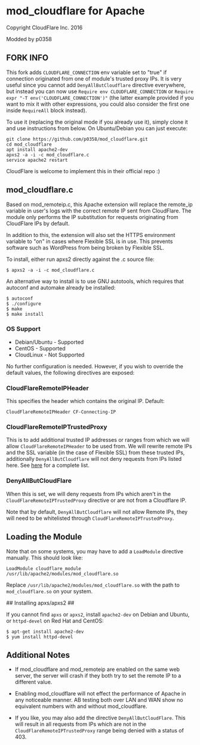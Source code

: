 # mod_cloudflare for Apache #
Copyright CloudFlare Inc. 2016

Modded by p0358

## FORK INFO ##

This fork adds `CLOUDFLARE_CONNECTION` env variable set to "true" if connection originated from one of module's trusted proxy IPs. It is very useful since you cannot add `DenyAllButCloudflare` directive everywhere, but instead you can now use `Require env CLOUDFLARE_CONNECTION` or `Require expr "-T env('CLOUDFLARE_CONNECTION')"` (the latter example provided if you want to mix it with other expressions, you could also consider the first one inside `RequireAll` block instead).

To use it (replacing the original mode if you already use it), simply clone it and use instructions from below. On Ubuntu/Debian you can just execute:

    git clone https://github.com/p0358/mod_cloudflare.git
    cd mod_cloudflare
    apt install apache2-dev
    apxs2 -a -i -c mod_cloudflare.c
    service apache2 restart

CloudFlare is welcome to implement this in their official repo :)


## mod_cloudflare.c ##

Based on mod_remoteip.c, this Apache extension will replace the remote_ip variable in user's logs with the correct remote IP sent from CloudFlare. The module only performs the IP substitution for requests originating from CloudFlare IPs by default.

In addition to this, the extension will also set the HTTPS environment variable to "on" in cases where Flexible SSL is in use. This prevents software such as WordPress from being broken by Flexible SSL.

To install, either run apxs2 directly against the .c source file:

    $ apxs2 -a -i -c mod_cloudflare.c

An alternative way to install is to use GNU autotools, which requires that autoconf and automake already be installed:

    $ autoconf
    $ ./configure
    $ make
    $ make install
    
### OS Support ###

- Debian/Ubuntu - Supported
- CentOS - Supported
- CloudLinux - Not Supported

No further configuration is needed. However, if you wish to override the default values, the following directives are exposed:

### CloudFlareRemoteIPHeader ###

This specifies the header which contains the original IP. Default:

    CloudFlareRemoteIPHeader CF-Connecting-IP

### CloudFlareRemoteIPTrustedProxy ###

This is to add additional trusted IP addresses or ranges from which we will allow `CloudFlareRemoteIPHeader` to be used from. We will rewrite remote IPs and the SSL variable (in the case of Flexible SSL) from these trusted IPs, additionally `DenyAllButCloudflare` will not deny requests from IPs listed here. See [here][1] for a complete list.

### DenyAllButCloudFlare ###

When this is set, we will deny requests from IPs which aren't in the `CloudFlareRemoteIPTrustedProxy` directive or are not from a Cloudflare IP.

Note that by default, `DenyAllButCloudflare` will not allow Remote IPs, they will need to be whitelisted through `CloudFlareRemoteIPTrustedProxy`.

## Loading the Module ##

Note that on some systems, you may have to add a `LoadModule` directive manually. This should look like:

    LoadModule cloudflare_module /usr/lib/apache2/modules/mod_cloudflare.so

Replace `/usr/lib/apache2/modules/mod_cloudflare.so` with the path to `mod_cloudflare.so` on your system.

## Installing apxs/apxs2 ##

If you cannot find `apxs` or `apxs2`, install `apache2-dev` on Debian and Ubuntu, or `httpd-devel` on Red Hat and CentOS:

    $ apt-get install apache2-dev
    $ yum install httpd-devel

## Additional Notes ##

- If mod\_cloudflare and mod\_remoteip are enabled on the same web server, the server will crash if they both try to set the remote IP to a different value.
- Enabling mod\_cloudflare will not effect the performance of Apache in any noticeable manner. AB testing both over LAN and WAN show no equivalent numbers with and without mod\_cloudflare.
- If you like, you may also add the directive `DenyAllButCloudFlare`. This will result in all requests from IPs which are not in the `CloudFlareRemoteIPTrustedProxy` range being denied with a status of 403.

  [1]: https://www.cloudflare.com/ips
